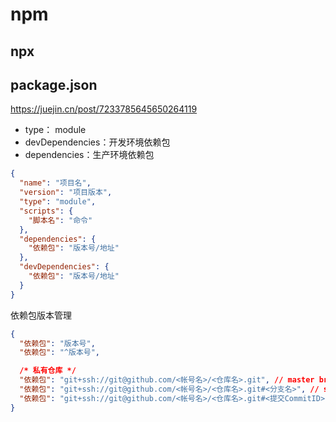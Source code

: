 # npm

## npx

## package.json

https://juejin.cn/post/7233785645650264119

- type： module
- devDependencies：开发环境依赖包
- dependencies：生产环境依赖包

```json
{
  "name": "项目名",
  "version": "项目版本",
  "type": "module",
  "scripts": {
    "脚本名": "命令"
  },
  "dependencies": {
    "依赖包": "版本号/地址"
  },
  "devDependencies": {
    "依赖包": "版本号/地址"
  }
}
```

依赖包版本管理

```json
{
  "依赖包": "版本号",
  "依赖包": "^版本号",

  /* 私有仓库 */
  "依赖包": "git+ssh://git@github.com/<帐号名>/<仓库名>.git", // master branch
  "依赖包": "git+ssh://git@github.com/<帐号名>/<仓库名>.git#<分支名>", // specific branch
  "依赖包": "git+ssh://git@github.com/<帐号名>/<仓库名>.git#<提交CommitID>" // specific commit
}
```
